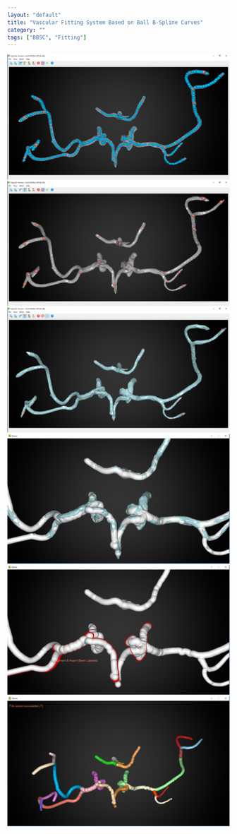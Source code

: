 ```yaml
---
layout: "default"
title: "Vascular Fitting System Based on Ball B-Spline Curves"
category: ""
tags: ["BBSC", "Fitting"]
---
```


![](/assets/imgs/Resume-Appendix/Vascular-System/1.png)
![](/assets/imgs/Resume-Appendix/Vascular-System/2.png)
![](/assets/imgs/Resume-Appendix/Vascular-System/4.png)
![](/assets/imgs/Resume-Appendix/Vascular-System/5.png)
![](/assets/imgs/Resume-Appendix/Vascular-System/6.png)
![](/assets/imgs/Resume-Appendix/Vascular-System/7.png)
